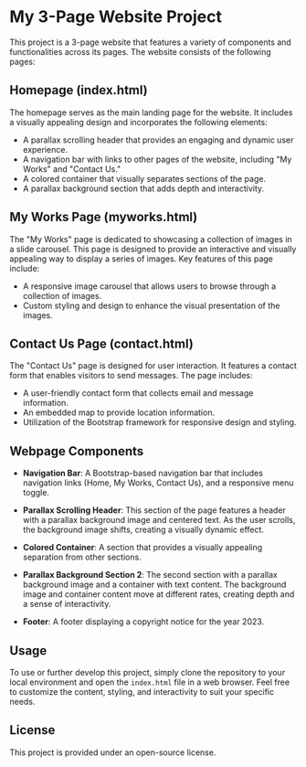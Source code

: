# My 3-Page Website Project

This project is a 3-page website that features a variety of components and functionalities across its pages. The website consists of the following pages:

## Homepage (index.html)

The homepage serves as the main landing page for the website. It includes a visually appealing design and incorporates the following elements:

- A parallax scrolling header that provides an engaging and dynamic user experience.
- A navigation bar with links to other pages of the website, including "My Works" and "Contact Us."
- A colored container that visually separates sections of the page.
- A parallax background section that adds depth and interactivity.

## My Works Page (myworks.html)

The "My Works" page is dedicated to showcasing a collection of images in a slide carousel. This page is designed to provide an interactive and visually appealing way to display a series of images. Key features of this page include:

- A responsive image carousel that allows users to browse through a collection of images.
- Custom styling and design to enhance the visual presentation of the images.

## Contact Us Page (contact.html)

The "Contact Us" page is designed for user interaction. It features a contact form that enables visitors to send messages. The page includes:

- A user-friendly contact form that collects email and message information.
- An embedded map to provide location information.
- Utilization of the Bootstrap framework for responsive design and styling.

## Webpage Components

- **Navigation Bar**: A Bootstrap-based navigation bar that includes navigation links (Home, My Works, Contact Us), and a responsive menu toggle.

- **Parallax Scrolling Header**: This section of the page features a header with a parallax background image and centered text. As the user scrolls, the background image shifts, creating a visually dynamic effect.

- **Colored Container**: A section that provides a visually appealing separation from other sections.

- **Parallax Background Section 2**: The second section with a parallax background image and a container with text content. The background image and container content move at different rates, creating depth and a sense of interactivity.

- **Footer**: A footer displaying a copyright notice for the year 2023.

## Usage

To use or further develop this project, simply clone the repository to your local environment and open the `index.html` file in a web browser. Feel free to customize the content, styling, and interactivity to suit your specific needs.

## License

This project is provided under an open-source license.
